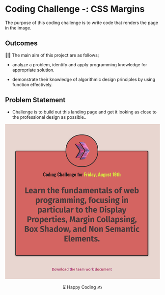 # Coding Challenge -: CSS Margins 

The purpose of this coding challenge is to write code that renders the page in the image.

##  Outcomes

👨‍💻 The main aim of this project are as follows; 

- analyze a problem, identify and apply programming knowledge for appropriate solution.

- demonstrate their knowledge of algorithmic design principles by using function effectively.

   
## Problem Statement

- Challenge is to build out this landing page and get it looking as close to the professional design as possible..

![CSS Margin](./margin.png)


<center> ⌛ Happy Coding  ✍ </center>